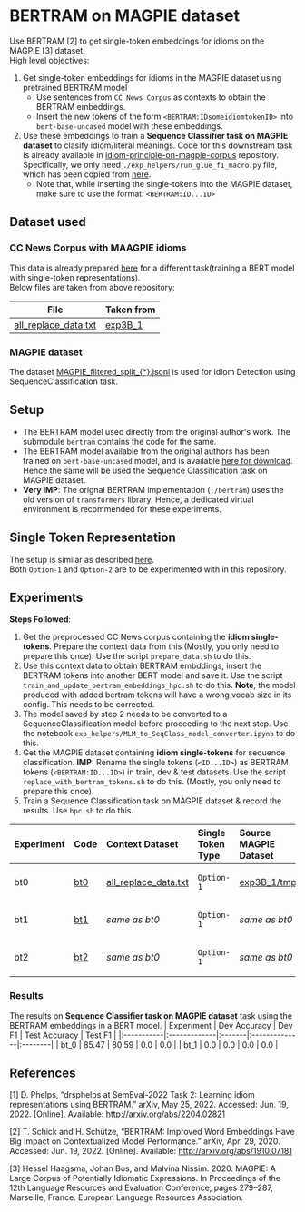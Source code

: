 # BERTRAM on MAGPIE dataset
Use BERTRAM [2] to get single-token embeddings for idioms on the MAGPIE [3] dataset.  
High level objectives:
1. Get single-token embeddings for idioms in the MAGPIE dataset using pretrained BERTRAM model
    - Use sentences from `CC News Corpus` as contexts to obtain the BERTRAM embeddings.  
    - Insert the new tokens of the form `<BERTRAM:IDsomeidiomtokenID>` into `bert-base-uncased` model with these embeddings.
2. Use these embeddings to train a **Sequence Classifier task on MAGPIE dataset** to clasify idiom/literal meanings. Code for this downstream task is already available in [idiom-principle-on-magpie-corpus](https://github.com/DarshanAdiga/idiom-principle-on-magpie-corpus) repository. Specifically, we only need `./exp_helpers/run_glue_f1_macro.py` file, which has been copied from [here](https://github.com/DarshanAdiga/idiom-principle-on-magpie-corpus/exp_helpers/run_glue_f1_macro.py).  
    - Note that, while inserting the single-tokens into the MAGPIE dataset, make sure to use the format: `<BERTRAM:ID...ID>`

## Dataset used
### CC News Corpus with MAAGPIE idioms
This data is already prepared [here](https://github.com/DarshanAdiga/idiom-principle-on-magpie-corpus#variations-of-exp3) for a different task(training a BERT model with single-token representations).  
Below files are taken from above repository:

| File | Taken from |
| ---- | ---------- |
|[all_replace_data.txt](./data/cc_processed/exp3B_1/)| [exp3B_1](https://github.com/DarshanAdiga/idiom-principle-on-magpie-corpus/experiments/exp3B_1/pretrain_data/)|

### MAGPIE dataset
The dataset [MAGPIE_filtered_split_{*}.jsonl](https://github.com/hslh/magpie-corpus) is used for Idiom Detection using SequenceClassification task.

## Setup
* The BERTRAM model used directly from the original author's work. The submodule `bertram` contains the code for the same.  
* The BERTRAM model available from the original authors has been trained on `bert-base-uncased` model, and is available [here for download](https://github.com/DarshanAdiga/bertram#-pre-trained-models). Hence the same will be used the Sequence Classification task on MAGPIE dataset.
* **Very IMP**: The orignal BERTRAM implementation (`./bertram`) uses the old version of `transformers` library. Hence, a dedicated virtual environment is recommended for these experiments.

## Single Token Representation
The setup is similar as described [here](https://github.com/DarshanAdiga/idiom-principle-on-magpie-corpus#single-token-representation).  
Both `Option-1` and `Option-2` are to be experimented with in this repository.  

## Experiments
**Steps Followed**:
1. Get the preprocessed CC News corpus containing the **idiom single-tokens**. Prepare the context data from this (Mostly, you only need to prepare this once). Use the script `prepare_data.sh` to do this.  
2. Use this context data to obtain BERTRAM embddings, insert the BERTRAM tokens into another BERT model and save it. Use the script `train_and_update_bertram_embeddings_hpc.sh` to do this. **Note**, the model produced with added bertram tokens will have a wrong vocab size in its config. This needs to be corrected.  
3. The model saved by step 2 needs to be converted to a SequenceClassification model before proceeding to the next step. Use the notebook `exp_helpers/MLM_to_SeqClass_model_converter.ipynb` to do this.  
4. Get the MAGPIE dataset containing **idiom single-tokens** for sequence classification. **IMP:** Rename the single tokens (`<ID...ID>`) as BERTRAM tokens (`<BERTRAM:ID...ID>`) in train, dev & test datasets. Use the script `replace_with_bertram_tokens.sh` to do this. (Mostly, you only need to prepare this once).  
5. Train a Sequence Classification task on MAGPIE dataset & record the results. Use `hpc.sh` to do this.  


| Experiment | Code  | Context Dataset | Single Token Type | Source MAGPIE Dataset | Base Model | No of Examples | BERTRAM Status | Idiom Detection Status | Updated model |
|:-----------|:------|:----------------|:------------------|:---------------|:-----------|:---------------|:---------------|:----------------------|:--------------|
| bt0       | [bt0](./experiments/bt0/) | [all_replace_data.txt](./data/cc_processed/exp3B_1/) | `Option-1` | [exp3B_1/tmp/](https://github.com/DarshanAdiga/idiom-principle-on-magpie-corpus/tree/3B_retraining/experiments/exp3B_1) | bert-base-uncased | 20 | DONE (Took 00:01:39) | Done (4 GPUs) | [bert-base-uncased_option1_with_bertram_bt0_SC](./local_models/bert-base-uncased_option1_with_bertram_bt0_SC) |
| bt1       | [bt1](./experiments/bt1/) | *same as bt0* | `Option-1` | *same as bt0* | bert-base-uncased | 50 | DONE (Took 00:07:38) | OnGoing | [bert-base-uncased_option1_with_bertram_bt1_SC](./local_models/bert-base-uncased_option1_with_bertram_bt1_SC) |
| bt2       | [bt2](./experiments/bt2/) | *same as bt0* | `Option-1` | *same as bt0* | bert-base-uncased | 200 | DONE (Took 00:18:23) | OnGoing | [bert-base-uncased_option1_with_bertram_bt2_SC](./local_models/bert-base-uncased_option1_with_bertram_bt2_SC) |

### Results
The results on **Sequence Classifier task on MAGPIE dataset** task using the BERTRAM embeddings in a BERT model.
| Experiment | Dev Accuracy | Dev F1 | Test Accuracy | Test F1 |
|:-----------|:-------------|:-------|:--------------|:--------|
| bt_0       | 85.47 | 80.59 | 0.0 | 0.0 |
| bt_1       | 0.0 | 0.0 | 0.0 | 0.0 |

## References

[1] D. Phelps, “drsphelps at SemEval-2022 Task 2: Learning idiom representations using BERTRAM.” arXiv, May 25, 2022. Accessed: Jun. 19, 2022. [Online]. Available: http://arxiv.org/abs/2204.02821

[2] T. Schick and H. Schütze, “BERTRAM: Improved Word Embeddings Have Big Impact on Contextualized Model Performance.” arXiv, Apr. 29, 2020. Accessed: Jun. 19, 2022. [Online]. Available: http://arxiv.org/abs/1910.07181

[3] Hessel Haagsma, Johan Bos, and Malvina Nissim. 2020. MAGPIE: A Large Corpus of Potentially Idiomatic Expressions. In Proceedings of the 12th Language Resources and Evaluation Conference, pages 279–287, Marseille, France. European Language Resources Association.
